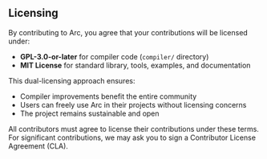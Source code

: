 


## Licensing

By contributing to Arc, you agree that your contributions will be licensed under:

- **GPL-3.0-or-later** for compiler code (`compiler/` directory)  
- **MIT License** for standard library, tools, examples, and documentation

This dual-licensing approach ensures:
- Compiler improvements benefit the entire community
- Users can freely use Arc in their projects without licensing concerns
- The project remains sustainable and open

All contributors must agree to license their contributions under these terms.
For significant contributions, we may ask you to sign a Contributor License Agreement (CLA).